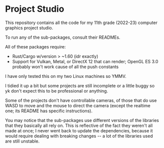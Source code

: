 # Project Studio

This repository contains all the code for my 11th grade (2022-23) computer graphics project studio.

To run any of the sub-packages, consult their READMEs.

All of these packages require:
- Rust/Cargo w/version > ~1.60 (idr exactly)
- Support for Vulkan, Metal, or DirectX 12 that can render; OpenGL ES 3.0 probably won't work cause of all the push constants

I have only tested this on my two Linux machines so YMMV.

I tidied it up a bit but some projects are still incomplete or a little buggy so yk don't expect this to be professional or anything.

Some of the projects don't have controllable cameras, of those that do use WASD to move and the mouse to direct the camera (except the realtime one; its README has specific instructions).

You may notice that the sub-packages use different versions of the libraries that they basically all rely on. This is reflective of the fact they weren't all made at once; I never went back to update the dependencies, because it would require dealing with breaking changes -- a lot of the libraries used are still unstable.
